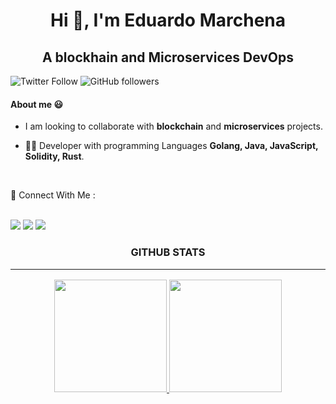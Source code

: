 <h1 align="center">Hi 👋, I'm Eduardo Marchena</h1>
<h2 align="center">A blockhain and Microservices DevOps </h2>



![Twitter Follow](https://img.shields.io/twitter/follow/edumar111?label=@edumar111&logo=twitter&style=for-the-badge)
![GitHub followers](https://img.shields.io/github/followers/edumar111?logo=GitHub&style=for-the-badge)

#### About me 😃

-  I am looking to collaborate with **blockchain**  and **microservices** projects.

- 👨‍💻 Developer with programming Languages **Golang, Java, JavaScript, Solidity, Rust**.





 <br>

<p>
  📣 Connect With Me :<br/>
   <br>

<a href="mailto:edumar111@gmail.com?subject=[GitHub]%20🔥%20Want%20To%20contact&body=Hello Eduardo Marchnea%20..."><img src="https://img.shields.io/badge/e‑mail-D14836.svg?style=for-the-badge&logo=GMail&logoColor=white"/></a>
<a href="https://linkedin.com/in/edumar111/"><img src="https://img.shields.io/badge/linkedin-0077B5.svg?style=for-the-badge&logo=linkedin&logoColor=white"/></a>
<a href="https://twitter.com/edumar111"><img src="https://img.shields.io/badge/twitter-0077B5.svg?style=for-the-badge&logo=twitter&logoColor=white"/></a>

</p>



<h3 align="center">GITHUB STATS<hr/></h3>

<p align="center">
<a href="https://github.com/edumar111">
  <img height="180em" src="https://github-readme-stats-eight-theta.vercel.app/api?username=edumar111&show_icons=true&theme=dracula&include_all_commits=true&count_private=true"/>
  <img height="180em" src="https://github-readme-stats-eight-theta.vercel.app/api/top-langs/?username=edumar111&layout=compact&langs_count=8&theme=dracula&count_private=true"/>
</a>
</p>
